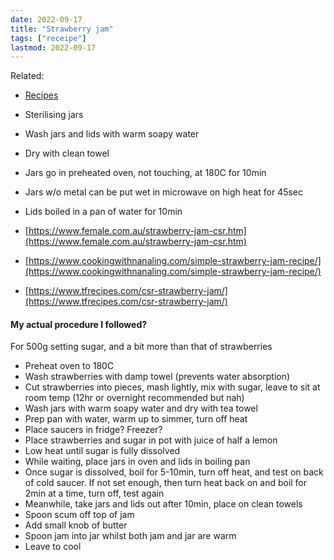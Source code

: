 ```yaml
---
date: 2022-09-17
title: "Strawberry jam"
tags: ["receipe"]
lastmod: 2022-09-17
---
```


Related:

- [Recipes](/recipes/)

- Sterilising jars
- Wash jars and lids with warm soapy water
- Dry with clean towel
- Jars go in preheated oven, not touching, at 180C for 10min
- Jars w/o metal can be put wet in microwave on high heat for 45sec
- Lids boiled in a pan of water for 10min

- [https://www.female.com.au/strawberry-jam-csr.htm](https://www.female.com.au/strawberry-jam-csr.htm)
- [https://www.cookingwithnanaling.com/simple-strawberry-jam-recipe/](https://www.cookingwithnanaling.com/simple-strawberry-jam-recipe/)
- [https://www.tfrecipes.com/csr-strawberry-jam/](https://www.tfrecipes.com/csr-strawberry-jam/)

#### My actual procedure I followed?

For 500g setting sugar, and a bit more than that of strawberries

- Preheat oven to 180C
- Wash strawberries with damp towel (prevents water absorption)
- Cut strawberries into pieces, mash lightly, mix with sugar, leave to sit at room temp (12hr or overnight recommended but nah)
- Wash jars with warm soapy water and dry with tea towel
- Prep pan with water, warm up to simmer, turn off heat
- Place saucers in fridge? Freezer?
- Place strawberries and sugar in pot with juice of half a lemon
- Low heat until sugar is fully dissolved
- While waiting, place jars in oven and lids in boiling pan
- Once sugar is dissolved, boil for 5-10min, turn off heat, and test on back of cold saucer. If not set enough, then turn heat back on and boil for 2min at a time, turn off, test again
- Meanwhile, take jars and lids out after 10min, place on clean towels
- Spoon scum off top of jam
- Add small knob of butter
- Spoon jam into jar whilst both jam and jar are warm
- Leave to cool
